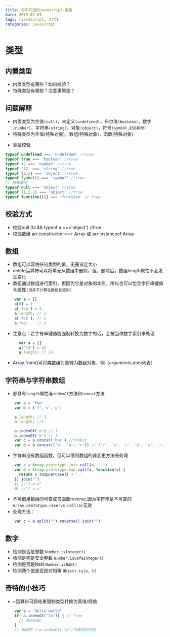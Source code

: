 ```yaml
---
title: 你不知道的javascript-类型
date: 2019-01-03
tags: [JavaScript, 入门]
categories: JavaScript
---
```


# 类型

## 内置类型
- 内置类型有哪些？如何校验？
- 特殊类型有哪些？注意事项是？

## 问题解释
- 内置类型为空值`(null)`，未定义`(undefined)`，布尔值`(boolean)`，数字`(number)`，字符串`(string)`，对象`(object)`，符号`(symbol,ES6新增)`
- 特殊类型为空值(特殊对象)，数组(特殊对象)，函数(特殊对象)
<!--more-->
- 类型校验

```js
typeof undefined === 'undefined' //true
typeof true === 'boolean' //true
typeof 42 === 'number' //true
typeof '42' === 'string' //true
typeof {a:2} === 'object' //true
typeof Symbol() === 'symbol' //true
// 特殊情况
typeof null === 'object' //true
typeof [1,2,3] === 'object' //true
typeof function(){} === 'function' // true
```

## 校验方式
- 校验null (!a && typeof a ==='object') //true
- 校验数组 arr.constructor === Array 或 arr instanceof Array

## 数组
- 数组可以容纳任何类型的值，无需设定大小
- delete运算符可以将单元从数组中删除，但，删除后，数组length属性不会发生变化
- 数组通过数组进行索引，但因为它是对象的本质，所以也可以包含字符串键值与属性`(但并不计算在数组长度内)`

```js
    var a = []
    a[0] = 1
    a['foo'] = 2
    a.length; // 1
    a['foo']; // 2
    a.foo;    // 2
```

- 注意点：若字符串键值能强制转换为数字的话，会被当作数字索引来处理

```js
      var a = []
      a['13'] = 42
      a.length; // 14
```

- Array.from()可将类数组对象转为数组对象，例（arguments,dom列表）

## 字符串与字符串数组
- 都具有`length`属性与`indexOf`方法和`concat`方法

```js 
    var a = 'foo'
    var b = ['f','o','o']

    a.length; // 3
    b.length; //3

    a.indexOf('o') // 1
    b.indexOf('o') // 1
    var c = a.concat('bar') //foobar
    var d = b.concat(['b', 'a', 'r']) // ['f', 'o', 'o', 'b', 'a', 'r']
```

- 字符串没有数组函数，但可以借用数组的非变更方法来处理

```js
    var c = Array.prototype.join.call(a, '-')
    var d = Array.prototype.map.call(a, function(v) {
      return v.toUpperCase() + '.'
    }).join("")
    c; //"f-o-o"
    d: //"f.o.o"
```

- 不可借用数组的可变成员函数reverse,因为字符串是不可变的`Array.prototype.reserve.call(a)`无效
- 处理方法：

```js
    var c = a.split("").reverse().join("")
```

## 数字
- 检测是否是整数 `Number.isInteger()`
- 检测是狗是安全整数 `Number.isSafeInteger()`
- 检测是否是NaN `Number.isNaN()`
- 检测两个值是否绝对相等 `Object.is(a, b)`

## 奇特的小技巧
- ~运算符可将结果强制类型转换为真值/假值

```js
    var a = "Hello world"
    if(~a.indexOf('lo')) { // true
      // 找到匹配
    }
    // 相应的 !~a.indexOf('lo')为未找到匹配

```


